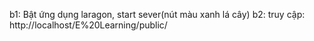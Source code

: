 b1: Bật ứng dụng laragon, start sever(nút màu xanh lá cây)
b2:  truy cập: http://localhost/E%20Learning/public/